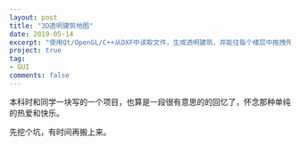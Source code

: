 ```yaml
---
layout: post
title: "3D透明建筑地图"
date: 2019-05-14
excerpt: "使用Qt/OpenGL/C++从DXF中读取文件，生成透明建筑，并能往每个楼层中拖拽传感器。"
project: true
tag:
- GUI
comments: false
---
```


本科时和同学一块写的一个项目，也算是一段很有意思的的回忆了，怀念那种单纯的热爱和快乐。

先挖个坑，有时间再搬上来。
